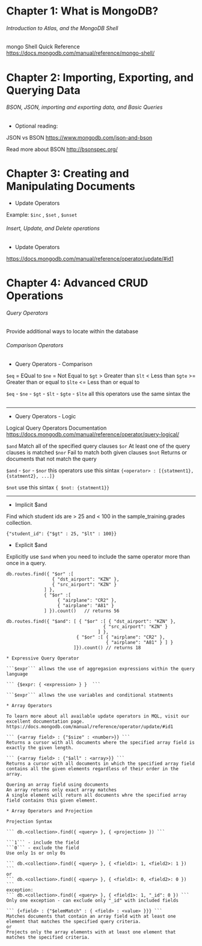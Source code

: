 
# Chapter 1: What is MongoDB?
###### Introduction to Atlas, and the MongoDB Shell

mongo Shell Quick Reference
https://docs.mongodb.com/manual/reference/mongo-shell/

# Chapter 2: Importing, Exporting, and Querying Data
###### BSON, JSON, importing and exporting data, and Basic Queries

* Optional reading:

JSON vs BSON
https://www.mongodb.com/json-and-bson

Read more about BSON
http://bsonspec.org/

# Chapter 3: Creating and Manipulating Documents

* Update Operators

Example: ```$inc``` , ``` $set ``` , ``` $unset ```
###### Insert, Update, and Delete operations
* Update Operators

https://docs.mongodb.com/manual/reference/operator/update/#id1

# Chapter 4: Advanced CRUD Operations
###### Query Operators
Provide additional ways to locate within the database

###### Comparison Operators

 * Query Operators - Comparison

``` $eq ``` = EQual to
``` $ne ``` = Not Equal to
``` $gt ``` > Greater than
``` $lt ``` < Less than
``` $gte ``` >= Greater than or equal to
``` $lte ``` <= Less than or equal to

``` $eq ``` - ```$ne``` - ```$gt``` - ```$lt``` - ```$gte``` - ```$lte``` all this operators use the same sintax the
```{ <field> : { <operator> : <value> } }
```
------------------------------------------------------------------------------------------------

 * Query Operators - Logic

Logical Query Operators Documentation https://docs.mongodb.com/manual/reference/operator/query-logical/

```$and```  Match all of the specified query clauses
```$or```   At least one of the query clauses is matched
```$nor``` Fail to match both given clauses
```$not``` Returns or documents that not match the query

```$and``` - ```$or``` - ```$nor``` this operators use this sintax ``` {<operator> : [{statment1}, {statment2}, ...]} ```

```$not``` use this sintax ``` { $not: {statment1}} ```

------------------------------------------------------------------------------------------------
* Implicit $and

Find which student ids are > 25 and < 100 in the sample_training.grades collection.

``` {"student_id": {"$gt" : 25, "$lt" : 100}} ```

* Explicit $and

Explicitly use ```$and``` when you need to include the same operator more than once in a query.
```
db.routes.find({ "$or" :[
                 { "dst_airport": "KZN" },
                 { "src_airport": "KZN" }
              ] },
              { "$or" :[
                   { "airplane": "CR2" },
                   { "airplane": "A81" } 
              ] }).count()   // returns 56
```
```
db.routes.find({ "$and": [ { "$or" :[ { "dst_airport": "KZN" },
                                    { "src_airport": "KZN" }
                                  ] },
                          { "$or" :[ { "airplane": "CR2" },
                                     { "airplane": "A81" } ] }
                         ]}).count() // returns 18

* Expressive Query Operator

```$expr``` allows the use of aggregasion expressions within the query language

``` {$expr: { <expression> } }  ```

```$expr``` allows the use variables and conditional statments

* Array Operators

To learn more about all available update operators in MQL, visit our excellent documentation page. https://docs.mongodb.com/manual/reference/operator/update/#id1

``` {<array field> : {"$size" : <number>}} ```
Returns a cursor with all documents where the specified array field is exactly the given length.

``` {<array field> : {"$all" : <array>}} ```
Returns a cursor with all documents in which the specified array field contains all the given elements regardless of their order in the array.

Quering an array field using documents
An array returns only exact array matches
A single element will return all documents whre the specified array field contains this given element.

* Array Operators and Projection

Projection Syntax

``` db.<collection>.find({ <query> }, { <projection> }) ```

```1``` - include the field
```0``` - exclude the field
Use only 1s or only 0s

``` db.<collection>.find({ <query> }, { <field1>: 1, <field2>: 1 }) ```
or
``` db.<collection>.find({ <query> }, { <field1>: 0, <field2>: 0 }) ```
exception: 
``` db.<collection>.find({ <query> }, { <field1>: 1, "_id": 0 }) ``` 
Only one exception - can exclude only "_id" with included fields

``` {<field> : {"$elemMatch" : { <field> : <value> }}} ```
Matches documents that contain an array field with at least one element that matches the specified query criteria.
or
Projects only the array elements with at least one element that matches the specified criteria.